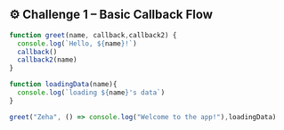 
## ⚙️ **Challenge 1 – Basic Callback Flow**

```js
function greet(name, callback,callback2) {
  console.log(`Hello, ${name}!`)
  callback()
  callback2(name)
}

function loadingData(name){
  console.log(`loading ${name}'s data`)
}

greet("Zeha", () => console.log("Welcome to the app!"),loadingData)
```